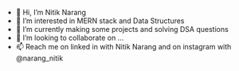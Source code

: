 - 👋 Hi, I’m Nitik Narang
- 👀 I’m interested in MERN stack and Data Structures
- 🌱 I’m currently making some projects and solving DSA questions
- 💞️ I’m looking to collaborate on ...
- 📫 Reach me on linked in with Nitik Narang and on instagram with @narang_nitik


